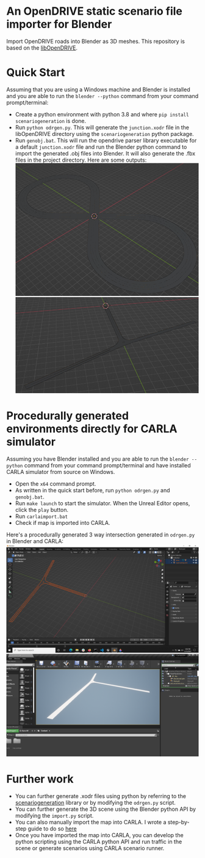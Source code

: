 # An OpenDRIVE static scenario file importer for Blender
Import OpenDRIVE roads into Blender as 3D meshes. This repository is based on the [libOpenDRIVE](https://github.com/grepthat/libOpenDRIVE). 

# Quick Start
Assuming that you are using a Windows machine and Blender is installed and you are able to run the `blender --python` command from your command prompt/terminal:
- Create a python environment with python 3.8 and where `pip install scenariogeneration` is done.
- Run `python odrgen.py`. This will generate the `junction.xodr` file in the libOpenDRIVE directory using the `scenariogeneration` python package.
- Run `genobj.bat`. This will run the opendrive parser library executable for a default `junction.xodr` file and run the Blender python command to import the generated .obj files into Blender. It will also generate the .fbx files in the project directory. 
Here are some outputs:
![Loopy road](assets/loopy.png)
![junction-3way](assets/junction-3way.png)

# Procedurally generated environments directly for CARLA simulator
Assuming you have Blender installed and you are able to run the `blender --python` command from your command prompt/terminal and have installed CARLA simulator from source on Windows.

- Open the `x64` command prompt.
- As written in the quick start before, run `python odrgen.py` and `genobj.bat`.  
- Run `make launch` to start the simulator. When the Unreal Editor opens, click the `play` button.
- Run `carlaimport.bat`
- Check if map is imported into CARLA.

Here's a procedurally generated 3 way intersection generated in `odrgen.py` in Blender and CARLA:
![blenderJunction](assets/blenderJunction.png)
![CARLAJunction](assets/CarlaJunction.png)

# Further work
- You can further generate .xodr files using python by referring to the [scenariogeneration](https://github.com/pyoscx/scenariogeneration) library or by modifying the `odrgen.py` script.
- You can further generate the 3D scene using the Blender python API by modifying the `import.py` script.
- You can also manually import the map into CARLA. I wrote a step-by-step guide to do so [here](https://github.com/johschmitz/blender-driving-scenario-creator/issues/23)
- Once you have imported the map into CARLA, you can develop the python scripting using the CARLA python API and run traffic in the scene or generate scenarios using CARLA scenario runner.

